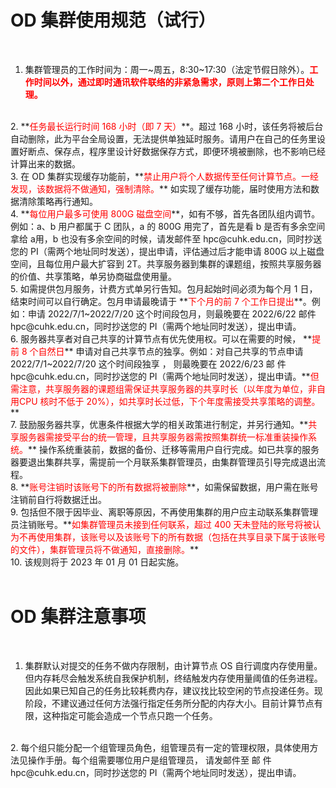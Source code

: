 # OD 集群使用规范（试行）
<br/>  

1. 集群管理员的工作时间为：周一~周五，8:30~17:30（法定节假日除外）。**<font color=red>工作时间以外，通过即时通讯软件联络的非紧急需求，原则上第二个工作日处理。</font>**  
<br/>  
2. **<font color=red>任务最长运行时间 168 小时（即 7 天）</font>**。超过 168 小时，该任务将被后台自动删除，此为平台全局设置，无法提供单独延时服务。请用户在自己的任务里设置好断点、保存点，程序里设计好数据保存方式，即便环境被删除，也不影响已经计算出来的数据。  
<br/>  
3. 在 OD 集群实现缓存功能前，**<font color=red>禁止用户将个人数据传至任何计算节点。一经发现，该数据将不做通知，强制清除。</font>** 如实现了缓存功能，届时使用方法和数据清除策略再行通知。  
<br/>  
4. **<font color=red>每位用户最多可使用 800G 磁盘空间</font>**，如有不够，首先各团队组内调节。例如：a、b 用户都属于 C 团队，a 的 800G 用完了，首先是看 b 是否有多余空间拿给 a用，b 也没有多余空间的时候，请发邮件至 hpc@cuhk.edu.cn，同时抄送您的 PI（需两个地址同时发送），提出申请，评估通过后才能申请 800G 以上磁盘空间，且每位用户最大扩容到 2T。共享服务器到集群的课题组，按照共享服务器的价值、共享策略，单另协商磁盘使用量。  
<br/>  
5. 如需提供包月服务，计费方式单另行告知。包月起始时间必须为每个月 1 日，结束时间可以自行确定。包月申请最晚请于 **<font color=red>下个月的前 7 个工作日提出</font>**。例如：申请 2022/7/1~2022/7/20 这个时间段包月，则最晚要在 2022/6/22 邮件 hpc@cuhk.edu.cn，同时抄送您的 PI（需两个地址同时发送），提出申请。  
<br/>  
6. 服务器共享者对自己共享的计算节点有优先使用权。可以在需要的时候， **<font color=red>提前 8 个自然日</font>** 申请对自己共享节点的独享。例如：对自己共享的节点申请2022/7/1~2022/7/20 这个时间段独享 ， 则最晚要在 2022/6/23 邮 件 hpc@cuhk.edu.cn，同时抄送您的 PI（需两个地址同时发送），提出申请。**<font color=red>但需注意，共享服务器的课题组需保证共享服务器的共享时长（以年度为单位，非自用CPU 核时不低于 20%），如共享时长过低，下个年度需接受共享策略的调整。</font>**  
<br/>  
7. 鼓励服务器共享，优惠条件根据大学的相关政策进行制定，并另行通知。**<font color=red>共享服务器需接受平台的统一管理，且共享服务器需按照集群统一标准重装操作系统。</font>** 操作系统重装前，数据的备份、迁移等需用户自行完成。如已共享的服务器要退出集群共享，需提前一个月联系集群管理员，由集群管理员引导完成退出流程。
<br/>  
8. **<font color=red>账号注销时该账号下的所有数据将被删除</font>**，如需保留数据，用户需在账号注销前自行将数据迁出。  
<br/>  
9. 包括但不限于因毕业、离职等原因，不再使用集群的用户应主动联系集群管理员注销账号。**<font color=red>如集群管理员未接到任何联系，超过 400 天未登陆的账号将被认为不再使用集群，该账号以及该账号下的所有数据（包括在共享目录下属于该账号的文件），集群管理员将不做通知，直接删除。</font>**    
<br/>  
10. 该规则将于 2023 年 01 月 01 日起实施。  
<br/><br/>  

# OD 集群注意事项
<br/>  

1. 集群默认对提交的任务不做内存限制，由计算节点 OS 自行调度内存使用量。但内存耗尽会触发系统自我保护机制，终结触发内存使用量阈值的任务进程。因此如果已知自己的任务比较耗费内存，建议找比较空闲的节点投递任务。现阶段，不建议通过任何方法强行指定任务所分配的内存大小。目前计算节点有限，这种指定可能会造成一个节点只跑一个任务。  
<br/>  
2. 每个组只能分配一个组管理员角色，组管理员有一定的管理权限，具体使用方法见操作手册。每个组需要哪位用户是组管理员， 请发邮件至 邮 件 hpc@cuhk.edu.cn，同时抄送您的 PI（需两个地址同时发送），提出申请。
